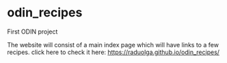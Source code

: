 # odin_recipes
First ODIN project

The website will consist of a main index page which will have links to a few recipes. 
click here to check it here: https://raduolga.github.io/odin_recipes/